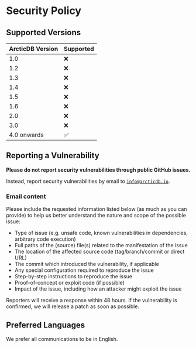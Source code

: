 # Security Policy

## Supported Versions

| ArcticDB Version |       Supported      |
| ---------------- | -------------------- |
| 1.0              |          :x:         |
| 1.2              |          :x:         |
| 1.3              |          :x:         |
| 1.4              |          :x:         |
| 1.5              |          :x:         |
| 1.6              |          :x:         |
| 2.0              |          :x:         |
| 3.0              |          :x:         |
| 4.0 onwards      |  :white_check_mark:  |

## Reporting a Vulnerability

**Please do not report security vulnerabilities through public GitHub issues.**

Instead, report security vulnerabilities by email to [`info@arcticdb.io`](mailto:info@arcticdb.io).

### Email content

Please include the requested information listed below (as much as you can provide) to help us better understand the nature and scope of the possible issue:

  * Type of issue (e.g. unsafe code, known vulnerabilities in dependencies, arbitrary code execution)
  * Full paths of the (source) file(s) related to the manifestation of the issue
  * The location of the affected source code (tag/branch/commit or direct URL)
  * The commit which introduced the vulnerability, if applicable
  * Any special configuration required to reproduce the issue
  * Step-by-step instructions to reproduce the issue
  * Proof-of-concept or exploit code (if possible)
  * Impact of the issue, including how an attacker might exploit the issue

Reporters will receive a response within 48 hours. If the vulnerability is confirmed, we will release a patch as soon as possible.

## Preferred Languages

We prefer all communications to be in English.

